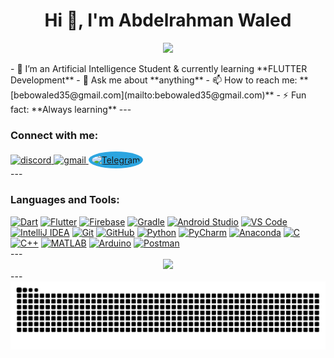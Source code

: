 <h1 align="center">Hi 👋, I'm Abdelrahman Waled</h1> <p align='center'> <img src="https://readme-typing-svg.herokuapp.com?color=%2336BCF7&size=25&center=true&vCenter=true&width=433&height=75&lines=Mobile+Applications+Developer;"> </p> - 🌱 I’m an Artificial Intelligence Student & currently learning **FLUTTER Development** - 💬 Ask me about **anything** - 📫 How to reach me: **[bebowaled35@gmail.com](mailto:bebowaled35@gmail.com)** - ⚡ Fun fact: **Always learning** --- <h3 align="left">Connect with me:</h3> <div align="left"> <a href="https://discord.com/channels/@me/" target="_blank" rel="noreferrer"> <img src="https://skillicons.dev/icons?i=discord&theme=dark" width="36" height="36" alt="discord" /> </a> <a href="mailto:bebowaled35@gmail.com" target="_blank" rel="noreferrer"> <img src="https://skillicons.dev/icons?i=gmail&theme=dark" width="36" height="36" alt="gmail" /> </a> <a href="https://t.me/abdowaled20011113" target="_blank" rel="noreferrer"> <img src="https://upload.wikimedia.org/wikipedia/commons/8/82/Telegram_logo.svg" alt="Telegram" width="36" height="36" style="border-radius: 50%; background-color: #2CA5E0; padding: 5px;" /> </a> </div> --- <h3 align="left">Languages and Tools:</h3> <div align="left"> <a href="https://dart.dev/" target="_blank" rel="noreferrer"><img src="https://skillicons.dev/icons?i=dart&theme=dark" width="36" height="36" alt="Dart" /></a> <a href="https://flutter.dev/" target="_blank" rel="noreferrer"><img src="https://skillicons.dev/icons?i=flutter&theme=dark" width="36" height="36" alt="Flutter" /></a> <a href="https://firebase.google.com/" target="_blank" rel="noreferrer"><img src="https://skillicons.dev/icons?i=firebase&theme=dark" width="36" height="36" alt="Firebase" /></a> <a href="https://gradle.org/" target="_blank" rel="noreferrer"><img src="https://skillicons.dev/icons?i=gradle&theme=dark" width="36" height="36" alt="Gradle" /></a> <a href="https://developer.android.com/studio" target="_blank" rel="noreferrer"><img src="https://skillicons.dev/icons?i=androidstudio&theme=dark" width="36" height="36" alt="Android Studio" /></a> <a href="https://code.visualstudio.com/" target="_blank" rel="noreferrer"><img src="https://skillicons.dev/icons?i=vscode&theme=dark" width="36" height="36" alt="VS Code" /></a> <a href="https://www.jetbrains.com/idea/" target="_blank" rel="noreferrer"><img src="https://skillicons.dev/icons?i=idea&theme=dark" width="36" height="36" alt="IntelliJ IDEA" /></a> <a href="https://git-scm.com/" target="_blank" rel="noreferrer"><img src="https://skillicons.dev/icons?i=git&theme=dark" width="36" height="36" alt="Git" /></a> <a href="https://github.com/" target="_blank" rel="noreferrer"><img src="https://skillicons.dev/icons?i=github&theme=dark" width="36" height="36" alt="GitHub" /></a> <a href="https://www.python.org/" target="_blank" rel="noreferrer"><img src="https://skillicons.dev/icons?i=python&theme=dark" width="36" height="36" alt="Python" /></a> <a href="https://www.jetbrains.com/pycharm/" target="_blank" rel="noreferrer"><img src="https://skillicons.dev/icons?i=pycharm&theme=dark" width="36" height="36" alt="PyCharm" /></a> <a href="https://www.anaconda.com/" target="_blank" rel="noreferrer"><img src="https://skillicons.dev/icons?i=anaconda&theme=dark" width="36" height="36" alt="Anaconda" /></a> <a href="https://www.cprogramming.com/" target="_blank" rel="noreferrer"><img src="https://skillicons.dev/icons?i=c&theme=dark" width="36" height="36" alt="C" /></a> <a href="https://isocpp.org/" target="_blank" rel="noreferrer"><img src="https://skillicons.dev/icons?i=cpp&theme=dark" width="36" height="36" alt="C++" /></a> <a href="https://www.mathworks.com/products/matlab.html" target="_blank" rel="noreferrer"><img src="https://skillicons.dev/icons?i=matlab&theme=dark" width="36" height="36" alt="MATLAB" /></a> <a href="https://www.arduino.cc/" target="_blank" rel="noreferrer"><img src="https://skillicons.dev/icons?i=arduino&theme=dark" width="36" height="36" alt="Arduino" /></a> <a href="https://www.postman.com/" target="_blank" rel="noreferrer"><img src="https://skillicons.dev/icons?i=postman&theme=dark" width="36" height="36" alt="Postman" /></a> </div> --- <div align="center"> <img src="https://profile-counter.glitch.me/AbdelrahmanWaled/count.svg" /> </div> --- <picture> <source media="(prefers-color-scheme: dark)" srcset="https://raw.githubusercontent.com/huiishan99/huiishan99/output/github-contribution-grid-snake-dark.svg"> <source media="(prefers-color-scheme: light)" srcset="https://raw.githubusercontent.com/huiishan99/huiishan99/output/github-contribution-grid-snake.svg"> <img alt="GitHub contribution grid snake animation" src="https://raw.githubusercontent.com/huiishan99/huiishan99/output/github-contribution-grid-snake.svg"> </picture>
